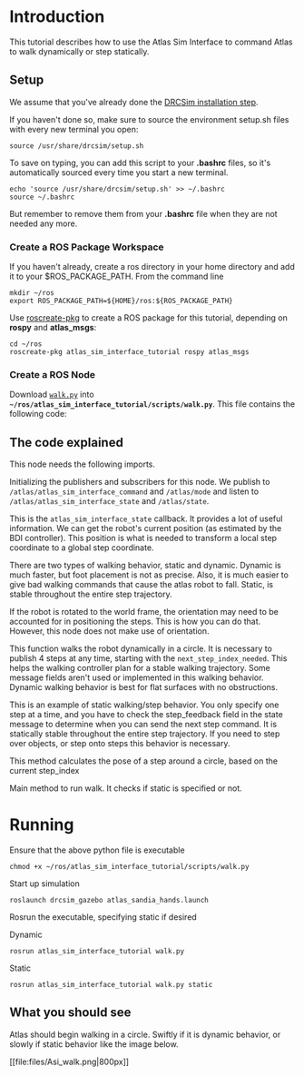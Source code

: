 # Introduction

This tutorial describes how to use the Atlas Sim Interface to command Atlas to walk dynamically or step statically.

## Setup

We assume that you've already done the [DRCSim installation step](http://gazebosim.org/tutorials?tut=drcsim_install).

If you haven't done so, make sure to source the environment setup.sh files with every new terminal you open:

~~~
source /usr/share/drcsim/setup.sh
~~~

To save on typing, you can add this script to your **.bashrc** files, so it's automatically sourced every time you start a new terminal.

~~~
echo 'source /usr/share/drcsim/setup.sh' >> ~/.bashrc
source ~/.bashrc
~~~

But remember to remove them from your **.bashrc** file when they are not needed any more.

### Create a ROS Package Workspace

If you haven't already, create a ros directory in your home directory and add it to your $ROS\_PACKAGE\_PATH. From the command line

~~~
mkdir ~/ros
export ROS_PACKAGE_PATH=${HOME}/ros:${ROS_PACKAGE_PATH}
~~~

Use [roscreate-pkg]( http://ros.org/wiki/roscreate) to create a ROS package for this tutorial, depending on **rospy** and **atlas_msgs**:

~~~
cd ~/ros
roscreate-pkg atlas_sim_interface_tutorial rospy atlas_msgs
~~~

### Create a ROS Node
Download [`walk.py`](http://bitbucket.org/osrf/gazebo_tutorials/raw/default/drcsim_atlas_siminterface/files/walk.py) into **`~/ros/atlas_sim_interface_tutorial/scripts/walk.py`**. This file contains the following code:

<include src='http://bitbucket.org/osrf/gazebo_tutorials/raw/default/drcsim_atlas_siminterface/files/walk.py' />

## The code explained

This node needs the following imports.

<include from='@#! /usr/bin/env python@' to='/import sys/' src='http://bitbucket.org/osrf/gazebo_tutorials/raw/default/drcsim_atlas_siminterface/files/walk.py' />

Initializing the publishers and subscribers for this node. We publish to `/atlas/atlas_sim_interface_command` and `/atlas/mode` and listen to `/atlas/atlas_sim_interface_state` and `/atlas/state`.

<include from='@class AtlasWalk():@' to='/Shutting down"\)/' src='http://bitbucket.org/osrf/gazebo_tutorials/raw/default/drcsim_atlas_siminterface/files/walk.py' />

This is the `atlas_sim_interface_state` callback. It provides a lot of useful information. We can get the robot's current position (as estimated by the BDI controller). This position is what is needed to transform a local step coordinate to a global step coordinate.

<include from='@.*# /atlas/atlas_sim_interface_state callback. Before publishing a walk command, we need@' to='@self.dynamic\(state\)@' src='http://bitbucket.org/osrf/gazebo_tutorials/raw/default/drcsim_atlas_siminterface/files/walk.py' />

There are two types of walking behavior, static and dynamic. Dynamic is much faster, but foot placement is not as precise. Also, it is much easier to give bad walking commands that cause the atlas robot to fall. Static, is stable throughout the entire step trajectory.

<include from='@.*# /atlas/atlas_sim_interface_state callback.*@' to='@.*self.dynamic\(state\)@' src='http://bitbucket.org/osrf/gazebo_tutorials/raw/default/drcsim_atlas_siminterface/files/walk.py' />

If the robot is rotated to the world frame, the orientation may need to be accounted for in positioning the steps. This is how you can do that. However, this node does not make use of orientation.

<include from='@.*# /atlas/atlas_state callback.*@' to='@.*roll, pitch, yaw = euler_from_quaternion\(\[state.orientation\.x, state\.orientation\.y, state\.orientation\.z, state\.orientation\.w\]\)@' src='http://bitbucket.org/osrf/gazebo_tutorials/raw/default/drcsim_atlas_siminterface/files/walk.py' />

This function walks the robot dynamically in a circle. It is necessary to publish 4 steps at any time, starting with the `next_step_index_needed`. This helps the walking controller plan for a stable walking trajectory. Some message fields aren't used or implemented in this walking behavior. Dynamic walking behavior is best for flat surfaces with no obstructions.

<include from='@.*An example of commanding a dynamic walk behavior.*' to='@.*# End of dynamic walk behavior@' src='http://bitbucket.org/osrf/gazebo_tutorials/raw/default/drcsim_atlas_siminterface/files/walk.py' />

This is an example of static walking/step behavior. You only specify one step at a time, and you have to check the step_feedback field in the state message to determine when you can send the next step command. It is statically stable throughout the entire step trajectory. If you need to step over objects, or step onto steps this behavior is necessary.

<include from='@.*# An example of commanding a static walk/step behavior.*@' to='@.*# End of static walk behavior@' src='http://bitbucket.org/osrf/gazebo_tutorials/raw/default/drcsim_atlas_siminterface/files/walk.py' />

This method calculates the pose of a step around a circle, based on the current step_index

<include from='@.*# This method is used to calculate a pose of step based on the step_index@' to='@.*return pose@' src='http://bitbucket.org/osrf/gazebo_tutorials/raw/default/drcsim_atlas_siminterface/files/walk.py' />

Main method to run walk. It checks if static is specified or not.

<include from="/if __name__ == '__main__':/" src='http://bitbucket.org/osrf/gazebo_tutorials/raw/default/drcsim_atlas_siminterface/files/walk.py' />

# Running

Ensure that the above python file is executable

~~~
chmod +x ~/ros/atlas_sim_interface_tutorial/scripts/walk.py
~~~

Start up simulation

~~~
roslaunch drcsim_gazebo atlas_sandia_hands.launch
~~~

Rosrun the executable, specifying static if desired

Dynamic

~~~
rosrun atlas_sim_interface_tutorial walk.py
~~~

Static

~~~
rosrun atlas_sim_interface_tutorial walk.py static
~~~

## What you should see

Atlas should begin walking in a circle. Swiftly if it is dynamic behavior, or slowly if static behavior like the image below.

[[file:files/Asi_walk.png|800px]]
